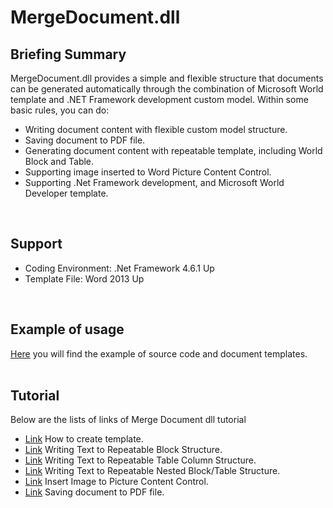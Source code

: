 # MergeDocument.dll #
## Briefing Summary ##

MergeDocument.dll provides a simple and flexible structure that documents can be generated automatically through the combination of Microsoft World template and .NET Framework development custom model. Within some basic rules, you can do:

- Writing document content with flexible custom model structure.
- Saving document to PDF file.
- Generating document content with repeatable template, including World Block and Table.
- Supporting image inserted to Word Picture Content Control.
- Supporting .Net Framework development, and Microsoft World Developer template.
<br />

## Support ##
- Coding Environment: .Net Framework 4.6.1 Up
- Template File: Word 2013 Up
<br />

## Example of usage ##
[Here](https://github.com/Itsower/MergeDocument/blob/master/MergeDocumentSample.zip "Here") you will find the example of source code and document templates.
<br />
<br />

## Tutorial ##
Below are the lists of links of Merge Document dll tutorial
- [Link](https://github.com/Itsower/MergeDocument/blob/master/How%20to%20create%20template.md "Link") How to create template.
- [Link](https://github.com/Itsower/MergeDocument/blob/master/Writing%20Text%20to%20Repeatable%20Block%20Structure.md "Link") Writing Text to Repeatable Block Structure.
- [Link](https://github.com/Itsower/MergeDocument/blob/master/Writing%20Text%20to%20Repeatable%20Table%20Column%20Structure.md "Link") Writing Text to Repeatable Table Column Structure.
- [Link](https://github.com/Itsower/MergeDocument/blob/master/MergeDocumentSample.zip "Link") Writing Text to Repeatable Nested Block/Table Structure.
- [Link](https://github.com/Itsower/MergeDocument/blob/master/MergeDocumentSample.zip "Link") Insert Image to Picture Content Control.
- [Link](https://github.com/Itsower/MergeDocument/blob/master/MergeDocumentSample.zip "Link") Saving document to PDF file.
